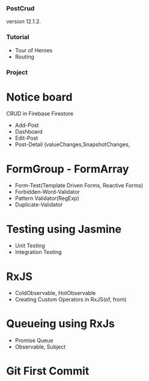 ### PostCrud
version 12.1.2.

### Tutorial
- Tour of Heroes
- Routing

### Project
# Notice board
CRUD in Firebase Firestore
- Add-Post
- Dashboard
- Edit-Post
- Post-Detail
(valueChanges,SnapshotChanges,

# FormGroup - FormArray
- Form-Test(Template Driven Forms, Reactive Forms)
- Forbidden-Word-Validator
- Pattern Validator(RegExp)
- Duplicate-Validator

# Testing using Jasmine
- Unit Testing
- Integration Testing

# RxJS
- ColdObservable, HotObservable
- Creating Custom Operators in RxJS(of, from)

# Queueing using RxJs
- Promise Queue
- Observable, Subject

# Git First Commit
